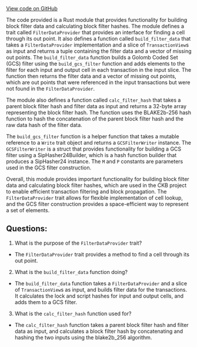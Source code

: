 [View code on GitHub](https://github.com/nervosnetwork/ckb/util/types/src/utilities/block_filter.rs)

The code provided is a Rust module that provides functionality for building block filter data and calculating block filter hashes. The module defines a trait called `FilterDataProvider` that provides an interface for finding a cell through its out point. It also defines a function called `build_filter_data` that takes a `FilterDataProvider` implementation and a slice of `TransactionView`s as input and returns a tuple containing the filter data and a vector of missing out points. The `build_filter_data` function builds a Golomb Coded Set (GCS) filter using the `build_gcs_filter` function and adds elements to the filter for each input and output cell in each transaction in the input slice. The function then returns the filter data and a vector of missing out points, which are out points that were referenced in the input transactions but were not found in the `FilterDataProvider`.

The module also defines a function called `calc_filter_hash` that takes a parent block filter hash and filter data as input and returns a 32-byte array representing the block filter hash. The function uses the BLAKE2b-256 hash function to hash the concatenation of the parent block filter hash and the raw data hash of the filter data.

The `build_gcs_filter` function is a helper function that takes a mutable reference to a `Write` trait object and returns a `GCSFilterWriter` instance. The `GCSFilterWriter` is a struct that provides functionality for building a GCS filter using a SipHasher24Builder, which is a hash function builder that produces a SipHasher24 instance. The `M` and `P` constants are parameters used in the GCS filter construction.

Overall, this module provides important functionality for building block filter data and calculating block filter hashes, which are used in the CKB project to enable efficient transaction filtering and block propagation. The `FilterDataProvider` trait allows for flexible implementation of cell lookup, and the GCS filter construction provides a space-efficient way to represent a set of elements.
## Questions: 
 1. What is the purpose of the `FilterDataProvider` trait?
- The `FilterDataProvider` trait provides a method to find a cell through its out point.

2. What is the `build_filter_data` function doing?
- The `build_filter_data` function takes a `FilterDataProvider` and a slice of `TransactionView`s as input, and builds filter data for the transactions. It calculates the lock and script hashes for input and output cells, and adds them to a GCS filter.

3. What is the `calc_filter_hash` function used for?
- The `calc_filter_hash` function takes a parent block filter hash and filter data as input, and calculates a block filter hash by concatenating and hashing the two inputs using the blake2b_256 algorithm.